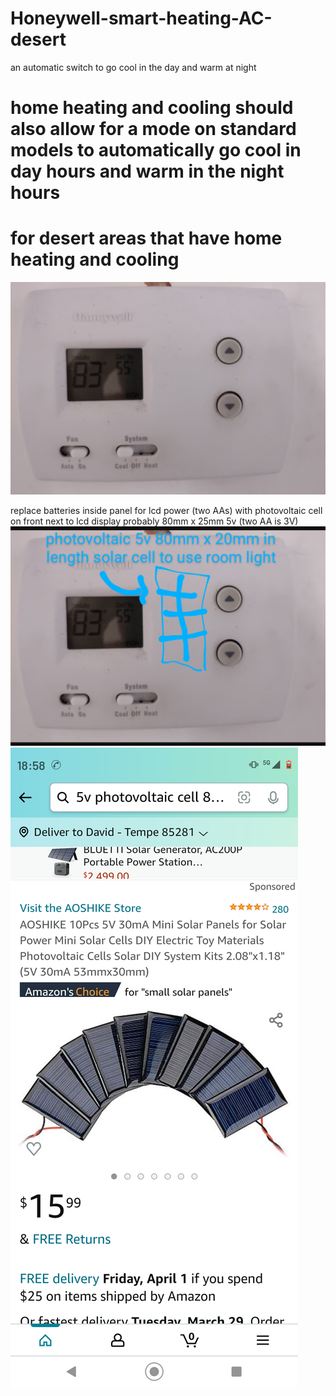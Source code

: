 # Honeywell-smart-heating-AC-desert
an automatic switch to go cool in the day and warm at night

# home heating and cooling should also allow for a mode on standard models to automatically go cool in day hours and warm in the night hours
# for desert areas that have home heating and cooling

![s1](https://raw.githubusercontent.com/c4pt000/Honeywell-smart-heating-AC-desert/main/Screenshot_20220125-082325-773~2.png)


replace batteries inside panel for lcd power (two AAs) with photovoltaic cell on front next to lcd display probably 80mm x 25mm 5v (two AA is 3V)
![s1](https://raw.githubusercontent.com/c4pt000/Honeywell-smart-heating-AC-desert/main/Screenshot_20220327-185111-888~4.png)
![s1](https://raw.githubusercontent.com/c4pt000/Honeywell-smart-heating-AC-desert/main/Screenshot_20220327-185847-126.png)
